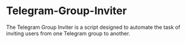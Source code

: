 # Telegram-Group-Inviter
The Telegram Group Inviter is a script designed to automate the task of inviting users from one Telegram group to another. 
